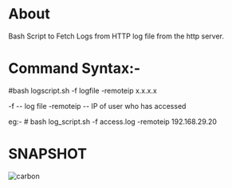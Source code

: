 # About
Bash Script to Fetch Logs from HTTP log file from the http server.

# Command Syntax:- 
 #bash logscript.sh -f logfile -remoteip x.x.x.x

-f          --  log file
-remoteip   -- IP of user who has accessed

eg:- # bash log_script.sh -f access.log -remoteip 192.168.29.20


# SNAPSHOT
![carbon](https://user-images.githubusercontent.com/76953482/166441479-aec71fc9-bee5-405b-9e01-b30c6bfd27ce.png)
